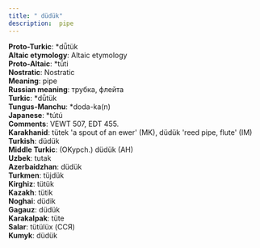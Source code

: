 ```yaml
---
title: " düdük"
description:  pipe
---
```


<strong>Proto-Turkic</strong>:  *dǖtük<br>
<strong>Altaic etymology</strong>:  Altaic etymology<br>
<strong> Proto-Altaic</strong>:  *tū́ti<br>
<strong>Nostratic</strong>:  Nostratic<br>
<strong>Meaning</strong>:  pipe<br>
<strong>Russian meaning</strong>:  трубка, флейта<br>
<strong>Turkic</strong>:  *dǖtük<br>
<strong>Tungus-Manchu</strong>:  *doda-ka(n)<br>
<strong>Japanese</strong>:  *tútú<br>
<strong>Comments</strong>:  VEWT 507, EDT 455.<br>
<strong>Karakhanid</strong>:  tütek 'a spout of an ewer' (MK), düdük 'reed pipe, flute' (IM)<br>
<strong>Turkish</strong>:  düdük<br>
<strong>Middle Turkic</strong>:  (OKypch.) düdük (AH)<br>
<strong>Uzbek</strong>:  tutak<br>
<strong>Azerbaidzhan</strong>:  düdük<br>
<strong>Turkmen</strong>:  tüjdük<br>
<strong>Kirghiz</strong>:  tütük<br>
<strong>Kazakh</strong>:  tütik<br>
<strong>Noghai</strong>:  düdik<br>
<strong>Gagauz</strong>:  düdük<br>
<strong>Karakalpak</strong>:  tüte<br>
<strong>Salar</strong>:  tütülüx (ССЯ)<br>
<strong>Kumyk</strong>:  düdük<br>


